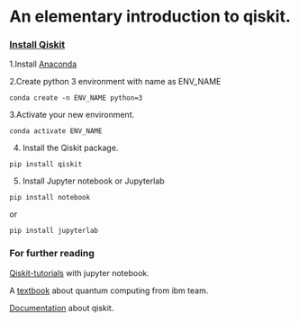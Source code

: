 # An elementary introduction to qiskit.




### [Install Qiskit][install] 

1.Install [Anaconda][anaconda]

2.Create python 3 environment with name as ENV_NAME 
```console
conda create -n ENV_NAME python=3
```

3.Activate your new environment.
```console
conda activate ENV_NAME
```
4. Install the Qiskit package.
```console
pip install qiskit
```
5. Install Jupyter notebook or Jupyterlab
```console
pip install notebook
```
or 
```console
pip install jupyterlab
```





### For further reading

[Qiskit-tutorials][tutorial] with jupyter notebook.

A [textbook][textbook] about quantum computing from ibm team.

[Documentation][documentation] about qiskit.


[tutorial]:https://github.com/Qiskit/qiskit-tutorials
[anaconda]:https://www.anaconda.com/products/individual
[textbook]:https://qiskit.org/textbook/preface.html 
[documentation]: https://qiskit.org/documentation/
[install]: https://qiskit.org/documentation/getting_started.html
